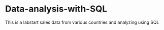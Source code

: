 # Data-analysis-with-SQL
This is a labstart sales data from various countries and analyzing using SQL
